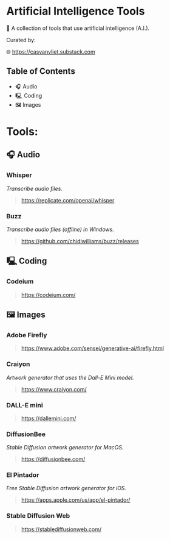 # Artificial Intelligence Tools

🔧 A collection of tools that use artificial intelligence (A.I.).

Curated by:

🌐  https://casvanvliet.substack.com

## Table of Contents

- 🎧 Audio 
- 🖳 Coding
- 🖼 Images

# Tools:
## 🎧 Audio 

### Whisper

*Transcribe audio files.*

> https://replicate.com/openai/whisper

### Buzz

*Transcribe audio files (offline) in Windows.*

> https://github.com/chidiwilliams/buzz/releases

## 🖳 Coding

### Codeium

> https://codeium.com/

## 🖼 Images

### Adobe Firefly

> https://www.adobe.com/sensei/generative-ai/firefly.html

### Craiyon

*Artwork generator that uses the Dall-E Mini model.*

> https://www.craiyon.com/

### DALL-E mini

> https://dallemini.com/

### DiffusionBee

*Stable Diffusion artwork generator for MacOS.*

> https://diffusionbee.com/

### El Pintador

*Free Stable Diffusion artwork generator for iOS.*

> https://apps.apple.com/us/app/el-pintador/

### Stable Diffusion Web

> https://stablediffusionweb.com/
